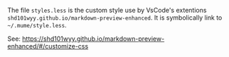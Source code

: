 The file `styles.less` is the custom style use by VsCode's extentions `shd101wyy.github.io/markdown-preview-enhanced`. It is symbolically link to `~/.mume/style.less`.

See: https://shd101wyy.github.io/markdown-preview-enhanced/#/customize-css